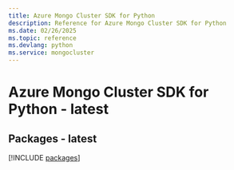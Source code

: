 ```yaml
---
title: Azure Mongo Cluster SDK for Python
description: Reference for Azure Mongo Cluster SDK for Python
ms.date: 02/26/2025
ms.topic: reference
ms.devlang: python
ms.service: mongocluster
---
```

# Azure Mongo Cluster SDK for Python - latest
## Packages - latest
[!INCLUDE [packages](mongo-cluster-index.md)]